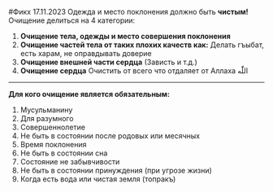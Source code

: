#Фикх 17.11.2023
Одежда и место поклонения должно быть **чистым!**
Очищение делиться на 4 категории:
1. **Очищение тела, одежды и место совершения поклонения**
2. **Очищение частей тела от таких плохих качеств как:** Делать гъыбат, есть харам, не оправдывать доверие
4. **Очищение внешней части сердца** (Зависть и т.д.)
5. **Очищение сердца**
	Очистить от всего что отдаляет от Аллаха اللّٰه

<hr>

**Для кого очищение является обязательным:**
1. Мусульманину
2. Для разумного
3. Совершеннолетие
4. Не быть в состоянии после родовых или месячных
5. Время поклонения
6. Не быть в состоянии сна
7. Состояние не забывчивости
8. Не быть в состоянии принуждения (при угрозе жизни)
9. Когда есть вода или чистая земля (топракъ)